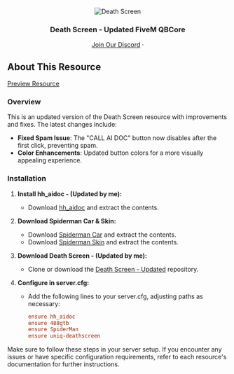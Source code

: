 <div id="top"></div>

<br />
<div align="center">
  <img src="https://media.discordapp.net/attachments/1207783778639155301/1213984944536297472/5ec273c26c295800046c81e6.png?ex=65f77695&is=65e50195&hm=775fb4de183ff3c346486ae0a43585eb77685fbb79b3ae406dbeed3d1c3a3119&=&format=webp&quality=lossless&width=225&height=225" alt="Death Screen">

  <h3 align="center">Death Screen - Updated FiveM QBCore</h3>

  <p align="center">
    <a href="https://discord.gg/6sKVNEGGvm">Join Our Discord</a>
    ·
  </p>
</div>

## About This Resource

<a href="https://ibb.co/X82MyTJ">Preview Resource</a>

### Overview

This is an updated version of the Death Screen resource with improvements and fixes. The latest changes include:

- **Fixed Spam Issue**: The "CALL AI DOC" button now disables after the first click, preventing spam.
- **Color Enhancements**: Updated button colors for a more visually appealing experience.

### Installation

1. **Install hh_aidoc - (Updated by me):**
   - Download [hh_aidoc](https://cdn.discordapp.com/attachments/1207783778639155301/1213998548568506428/hh_aidoc.zip?ex=65f78340&is=65e50e40&hm=35a56dc265179c921f4d84d640e362ffbb20d2ba5e5a4c980846e1e25b242f74&) and extract the contents.

2. **Download Spiderman Car & Skin:**
   - Download [Spiderman Car](https://cdn.discordapp.com/attachments/1207783778639155301/1213991527726981170/488gtb.zip?ex=65f77cb7&is=65e507b7&hm=b9725150ab64a249a90a94ac19b683aa04616dedf03ce65917073dafc8caaa46&) and extract the contents.
   - Download [Spiderman Skin](https://cdn.discordapp.com/attachments/1207783778639155301/1214002705861709854/SpiderMan.zip?ex=65f78720&is=65e51220&hm=828a6a9c582c25b16a349952a8cea58faa10409b24848aaa5dbc7505522bd676&) and extract the contents.

3. **Download Death Screen - (Updated by me):**
   - Clone or download the [Death Screen - Updated](https://github.com/DlgshKurd/uniq-deathscreen.git) repository.

4. **Configure in server.cfg:**
   - Add the following lines to your server.cfg, adjusting paths as necessary:
     ```cfg
     ensure hh_aidoc
     ensure 488gtb
     ensure SpiderMan
     ensure uniq-deathscreen 
     ```

Make sure to follow these steps in your server setup. If you encounter any issues or have specific configuration requirements, refer to each resource's documentation for further instructions.


